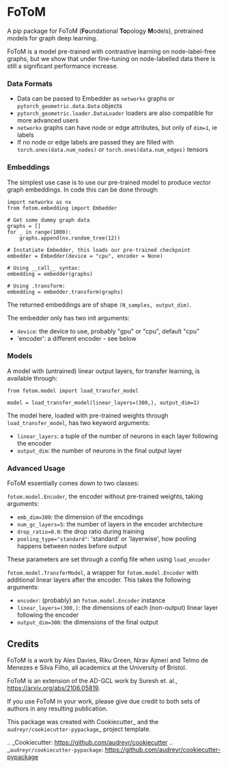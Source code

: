 # FoToM

A pip package for FoToM (**Fo**undational **To**pology **M**odels), pretrained models for graph deep learning.

FoToM is a model pre-trained with contrastive learning on node-label-free graphs, but we show that under fine-tuning on node-labelled data there is still a significant performance increase.

### Data Formats

 - Data can be passed to Embedder as `networkx` graphs or `pytorch_geometric.data.Data` objects
 - `pytorch_geometric.loader.DataLoader` loaders are also compatible for more advanced users
 - `networkx` graphs can have node or edge attributes, but only of `dim=1`, ie labels
 - If no node or edge labels are passed they are filled with `torch.ones(data.num_nodes)` or `torch.ones(data.num_edges)` tensors

### Embeddings

The simplest use case is to use our pre-trained model to produce vector graph embeddings.
In code this can be done through:

```
import networkx as nx
from fotom.embedding import Embedder

# Get some dummy graph data
graphs = []
for _ in range(1000):
    graphs.append(nx.random_tree(12))

# Instatiate Embedder, this loads our pre-trained checkpoint
embedder = Embedder(device = "cpu", encoder = None)

# Using __call__ syntax:
embedding = embedder(graphs)

# Using .transform:
embedding = embedder.transform(graphs)
```

The returned embeddings are of shape `(N_samples, output_dim)`.

The embedder only has two init arguments:
 - `device`: the device to use, probably "gpu" or "cpu", default "cpu"
 - 'encoder': a different encoder - see below



### Models

A model with (untrained) linear output layers, for transfer learning, is available through:

```
from fotom.model import load_transfer_model

model = load_transfer_model(linear_layers=(300,), output_dim=1)
```

The model here, loaded with pre-trained weights through `load_transfer_model`, has two keyword arguments:
 - `linear_layers`: a tuple of the number of neurons in each layer following the encoder
 - `output_dim`: the number of neurons in the final output layer

### Advanced Usage

FoToM essentially comes down to two classes:

`fotom.model.Encoder`, the encoder without pre-trained weights, taking arguments:
- `emb_dim=300`: the dimension of the encodings
- `num_gc_layers=5`: the number of layers in the encoder architecture
- `drop_ratio=0.0`: the drop ratio during training
- `pooling_type="standard"`: 'standard' or 'layerwise', how pooling happens between nodes before output

These parameters are set through a config file when using `load_encoder`

`fotom.model.TransferModel`, a wrapper for `fotom.model.Encoder` with additional linear layers after the encoder.
This takes the following arguments:
- `encoder`: (probably) an `fotom.model.Encoder` instance
- `linear_layers=(300,)`: the dimensions of each (non-output) linear layer following the encoder
- `output_dim=300`: the dimensions of the final output

## Credits

FoToM is a work by Alex Davies, Riku Green, Nirav Ajmeri and Telmo de Menezes e Silva Filho, all academics at the University of Bristol.

FoToM is an extension of the AD-GCL work by Suresh et. al., <https://arxiv.org/abs/2106.05819>.

If you use FoToM in your work, please give due credit to both sets of authors in any resulting publication.

This package was created with Cookiecutter_ and the `audreyr/cookiecutter-pypackage`_ project template.

.. _Cookiecutter: https://github.com/audreyr/cookiecutter
.. _`audreyr/cookiecutter-pypackage`: https://github.com/audreyr/cookiecutter-pypackage
